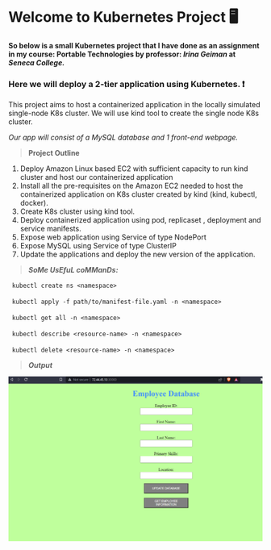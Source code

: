 # Welcome to Kubernetes Project :desktop_computer:
#### So below is a small Kubernetes project that I have done as an assignment in my course: Portable Technologies by professor: ***Irina Geiman*** at ***Seneca College.***
### Here we will deploy a 2-tier application using Kubernetes. :exclamation:
This project aims to host a containerized application in the locally simulated single-node K8s cluster. We will use kind tool to create the single node K8s cluster.

 *Our app will consist of a MySQL database and 1 front-end webpage.*

> **Project Outline**
1. Deploy Amazon Linux based EC2 with sufficient capacity to run kind cluster and host our containerized application
2. Install all the pre-requisites on the Amazon EC2 needed to host the containerized application on K8s cluster created by kind (kind, kubectl, docker).
3. Create K8s cluster using kind tool.
4. Deploy containerized application using pod, replicaset , deployment and service manifests.
5. Expose web application using Service of type NodePort
6. Expose MySQL using Service of type ClusterIP
7. Update the applications and deploy the new version of the application.

> ***SoMe UsEfuL coMManDs:***

```
 kubectl create ns <namespace>

 kubectl apply -f path/to/manifest-file.yaml -n <namespace>
 
 kubectl get all -n <namespace>
 
 kubectl describe <resource-name> -n <namespace>
 
 kubectl delete <resource-name> -n <namespace>

```

> ***Output***

![Web-page](./Webapp-page.png)
